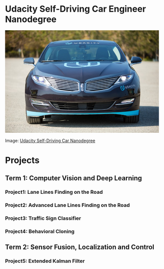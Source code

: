 # Udacity Self-Driving Car Engineer Nanodegree


<p align="center">
  <img src="./images/car.png" title = "Kalman filter visualization" alt = "Kalman filter visualization" width = "600" />
</p>

Image: [Udacity Self-Driving Car Nanodegree](https://github.com/udacity/self-driving-car/blob/master/images/car.jpeg)


# Projects

## Term 1: Computer Vision and Deep Learning

### Project1: Lane Lines Finding on the Road

### Project2: Advanced Lane Lines Finding on the Road

### Project3: Traffic Sign Classifier

### Project4: Behavioral Cloning


## Term 2: Sensor Fusion, Localization and Control

### Project5: Extended Kalman Filter